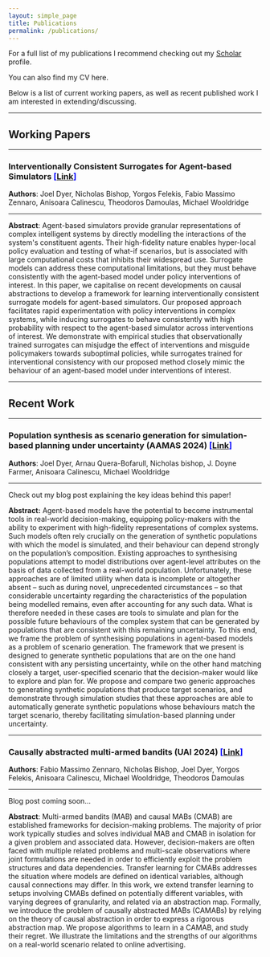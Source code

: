 ```yaml
---
layout: simple_page
title: Publications
permalink: /publications/
---
```


For a full list of my publications I recommend checking out my  <span style="color:blue">[Scholar](https://scholar.google.com/citations?hl=en&user=bfaCPiYAAAAJ)</span> profile.

You can also find my CV here.

Below is a list of current working papers, as well as recent published work I am interested in extending/discussing.

---

## Working Papers

---
### Interventionally Consistent Surrogates for Agent-based Simulators  <span style="color:blue"> **\[[Link](https://scholar.google.com/citations?view_op=view_citation&hl=en&user=bfaCPiYAAAAJ&citation_for_view=bfaCPiYAAAAJ:eQOLeE2rZwMC)\]**</span>

**Authors**: Joel Dyer, Nicholas Bishop, Yorgos Felekis, Fabio Massimo Zennaro, Anisoara Calinescu, Theodoros Damoulas, Michael Wooldridge

---

**Abstract**: Agent-based simulators provide granular representations of complex intelligent systems by directly modelling the interactions of the system's constituent agents. Their high-fidelity nature enables hyper-local policy evaluation and testing of what-if scenarios, but is associated with large computational costs that inhibits their widespread use. Surrogate models can address these computational limitations, but they must behave consistently with the agent-based model under policy interventions of interest. In this paper, we capitalise on recent developments on causal abstractions to develop a framework for learning interventionally consistent surrogate models for agent-based simulators. Our proposed approach facilitates rapid experimentation with policy interventions in complex systems, while inducing surrogates to behave consistently with high probability with respect to the agent-based simulator across interventions of interest. We demonstrate with empirical studies that observationally trained surrogates can misjudge the effect of interventions and misguide policymakers towards suboptimal policies, while surrogates trained for interventional consistency with our proposed method closely mimic the behaviour of an agent-based model under interventions of interest.

---

## Recent Work

---
### Population synthesis as scenario generation for simulation-based planning under uncertainty (AAMAS 2024)  <span style="color:blue">**\[[Link](https://scholar.google.com/citations?view_op=view_citation&hl=en&user=bfaCPiYAAAAJ&citation_for_view=bfaCPiYAAAAJ:YsMSGLbcyi4C)\]**</span>

**Authors**: Joel Dyer, Arnau Quera-Bofarull, Nicholas bishop, J. Doyne Farmer, Anisoara Calinescu, Michael Wooldridge

---

Check out my blog post explaining the key ideas behind this paper!


**Abstract:** Agent-based models have the potential to become instrumental tools in real-world decision-making, equipping policy-makers with the ability to experiment with high-fidelity representations of complex systems. Such models often rely crucially on the generation of synthetic populations with which the model is simulated, and their behaviour can depend strongly on the population’s composition. Existing approaches to synthesising populations attempt to model distributions over agent-level attributes on the basis of data collected from a real-world population. Unfortunately, these approaches are of limited utility when data is incomplete or altogether absent – such as during novel, unprecedented circumstances – so that considerable uncertainty regarding the characteristics of the population being modelled remains, even after accounting for any such data. What is therefore needed in these cases are tools to simulate and plan for the possible future behaviours of the complex system that can be generated by populations that are consistent with this remaining uncertainty. To this end, we frame the problem of synthesising populations in agent-based models as a problem of scenario generation. The framework that we present is designed to generate synthetic populations that are on the one hand consistent with any persisting uncertainty, while on the other hand matching closely a target, user-specified scenario that the decision-maker would like to explore and plan for. We propose and compare two generic approaches to generating synthetic populations that produce target scenarios, and demonstrate through simulation studies that these approaches are able to automatically generate synthetic populations whose behaviours match the target scenario, thereby facilitating simulation-based planning under uncertainty.

---

### Causally abstracted multi-armed bandits (UAI 2024)  <span style="color:blue">**\[[Link](https://scholar.google.com/citations?view_op=view_citation&hl=en&user=bfaCPiYAAAAJ&citation_for_view=bfaCPiYAAAAJ:WF5omc3nYNoC)\]**</span>

**Authors**: Fabio Massimo Zennaro, Nicholas Bishop, Joel Dyer, Yorgos Felekis, Anisoara Calinescu, Michael Wooldridge, Theodoros Damoulas 

---

Blog post coming soon...

**Abstract**: Multi-armed bandits (MAB) and causal MABs (CMAB) are established frameworks for decision-making problems. The majority of prior work typically studies and solves individual MAB and CMAB in isolation for a given problem and associated data. However, decision-makers are often faced with multiple related problems and multi-scale observations where joint formulations are needed in order to efficiently exploit the problem structures and data dependencies. Transfer learning for CMABs addresses the situation where models are defined on identical variables, although causal connections may differ. In this work, we extend transfer learning to setups involving CMABs defined on potentially different variables, with varying degrees of granularity, and related via an abstraction map. Formally, we introduce the problem of causally abstracted MABs (CAMABs) by relying on the theory of causal abstraction in order to express a rigorous abstraction map. We propose algorithms to learn in a CAMAB, and study their regret. We illustrate the limitations and the strengths of our algorithms on a real-world scenario related to online advertising.